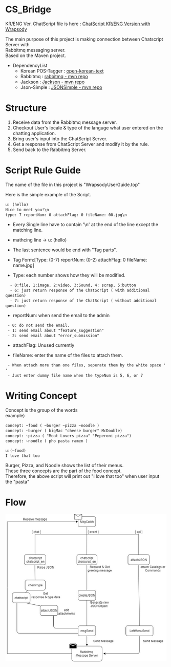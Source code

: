 # CS_Bridge

KR/ENG Ver. ChatScript file is here : [ChatScript KR/ENG Version with Wrapsody](https://taehoonHoodyKim@bitbucket.org/taehoonHoodyKim/csbridge.git)  
  
 The main purpose of this project is making connection between Chatscript Server with  
 Rabbitmq messaging server.  
 Based on the Maven project.
 * DependencyList
     - Korean POS-Tagger : [open-korean-text](https://github.com/open-korean-text/open-korean-text)  
     - Rabbitmq          : [rabbitmq   - mvn repo](https://mvnrepository.com/artifact/com.rabbitmq/amqp-client)
     - Jackson           : [Jackson    - mvn repo](https://mvnrepository.com/artifact/com.fasterxml.jackson.core/jackson-core)
     - Json-Simple       : [JSONSimple - mvn repo](https://mvnrepository.com/artifact/com.googlecode.json-simple/json-simple) 



# Structure
1. Receive data from the Rabbitmq message server.
2. Checkout User's locale & type of the languge what user entered on the chatting application.
3. Bring user's input into the ChatScript Server.
4. Get a response from ChatScript Server and modify it by the rule.
5. Send back to the Rabbitmq Server.
 


# Script Rule Guide
The name of the file in this project is "WrapsodyUserGuide.top" 
  
Here is the simple example of the Script.
```
u: (hello)  
Nice to meet you!\n  
type: 7 reportNum: 0 attachFlag: 0 fileName: 00.jpg\n  
```

* Every Single line have to contain '\n' at the end of the line except the matching line.
* mathcing line -> u: (hello)
* The last sentence would be end with "Tag parts".
* Tag Form:[Type: (0-7)  reportNum: (0-2) attachFlag: 0 fileName: name.jpg]

* Type: each number shows how they will be modified.
```
  - 0:file, 1:image, 2:video, 3:Sound, 4: scrap, 5:button
  - 6: just return response of the ChatScript ( with additional question)
  - 7: just return response of the ChatScript ( without additional question)
  ```
 
* reportNum: when send the email to the admin 
 ```
  - 0: do not send the email.
  - 1: send email about "feature_suggestion"
  - 2: send email about "error_submission"
  ```
  
 * attachFlag: Unused currently
 
 * fileName: enter the name of the files to attach them. 
 ```
  - When attach more than one files, seperate them by the white space ' '
  - Just enter dummy file name when the typeNum is 5, 6, or 7
 ```
 
 # Writing Concept
 Concept is the group of the words  
 example)  
 ```
 concept: ~food ( ~burger ~pizza ~noodle )
 concept: ~burger ( bigMac "cheese burger" McDouble)
 concept: ~pizza ( "Meat Lovers pizza" "Peperoni pizza")
 concept: ~noodle ( pho pasta ramen )
 ```
 ```
 u:(~food)
 I love that too
 
 ```
 
 Burger, Pizza, and Noodle shows the list of their menus.  
 These three concepts are the part of the food concept.  
 Therefore, the above script will print out "I love that too" when user input the "pasta"
 
 # Flow
 ![Flow img](./CSBridge/ChatBotFlow.jpg)
 
